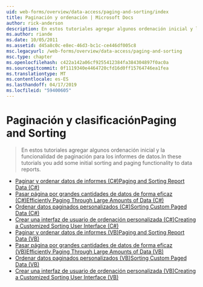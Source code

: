 ```yaml
---
uid: web-forms/overview/data-access/paging-and-sorting/index
title: Paginación y ordenación | Microsoft Docs
author: rick-anderson
description: En estos tutoriales agregar algunos ordenación inicial y la funcionalidad de paginación para los informes de datos.
ms.author: riande
ms.date: 10/05/2011
ms.assetid: d45a8c0c-e8ec-46d3-bc1c-ce446df005c8
msc.legacyurl: /web-forms/overview/data-access/paging-and-sorting
msc.type: chapter
ms.openlocfilehash: c422a142a06cf9255412384fa384304897f0ac0a
ms.sourcegitcommit: 0f1119340e4464720cfd16d0ff15764746ea1fea
ms.translationtype: MT
ms.contentlocale: es-ES
ms.lasthandoff: 04/17/2019
ms.locfileid: "59400605"
---
```

# <a name="paging-and-sorting"></a><span data-ttu-id="4df8a-103">Paginación y clasificación</span><span class="sxs-lookup"><span data-stu-id="4df8a-103">Paging and Sorting</span></span>

> <span data-ttu-id="4df8a-104">En estos tutoriales agregar algunos ordenación inicial y la funcionalidad de paginación para los informes de datos.</span><span class="sxs-lookup"><span data-stu-id="4df8a-104">In these tutorials you add some initial sorting and paging functionality to data reports.</span></span>


- [<span data-ttu-id="4df8a-105">Paginar y ordenar datos de informes (C#)</span><span class="sxs-lookup"><span data-stu-id="4df8a-105">Paging and Sorting Report Data (C#)</span></span>](paging-and-sorting-report-data-cs.md)
- [<span data-ttu-id="4df8a-106">Pasar página por grandes cantidades de datos de forma eficaz (C#)</span><span class="sxs-lookup"><span data-stu-id="4df8a-106">Efficiently Paging Through Large Amounts of Data (C#)</span></span>](efficiently-paging-through-large-amounts-of-data-cs.md)
- [<span data-ttu-id="4df8a-107">Ordenar datos paginados personalizados (C#)</span><span class="sxs-lookup"><span data-stu-id="4df8a-107">Sorting Custom Paged Data (C#)</span></span>](sorting-custom-paged-data-cs.md)
- [<span data-ttu-id="4df8a-108">Crear una interfaz de usuario de ordenación personalizada (C#)</span><span class="sxs-lookup"><span data-stu-id="4df8a-108">Creating a Customized Sorting User Interface (C#)</span></span>](creating-a-customized-sorting-user-interface-cs.md)
- [<span data-ttu-id="4df8a-109">Paginar y ordenar datos de informes (VB)</span><span class="sxs-lookup"><span data-stu-id="4df8a-109">Paging and Sorting Report Data (VB)</span></span>](paging-and-sorting-report-data-vb.md)
- [<span data-ttu-id="4df8a-110">Pasar página por grandes cantidades de datos de forma eficaz (VB)</span><span class="sxs-lookup"><span data-stu-id="4df8a-110">Efficiently Paging Through Large Amounts of Data (VB)</span></span>](efficiently-paging-through-large-amounts-of-data-vb.md)
- [<span data-ttu-id="4df8a-111">Ordenar datos paginados personalizados (VB)</span><span class="sxs-lookup"><span data-stu-id="4df8a-111">Sorting Custom Paged Data (VB)</span></span>](sorting-custom-paged-data-vb.md)
- [<span data-ttu-id="4df8a-112">Crear una interfaz de usuario de ordenación personalizada (VB)</span><span class="sxs-lookup"><span data-stu-id="4df8a-112">Creating a Customized Sorting User Interface (VB)</span></span>](creating-a-customized-sorting-user-interface-vb.md)
